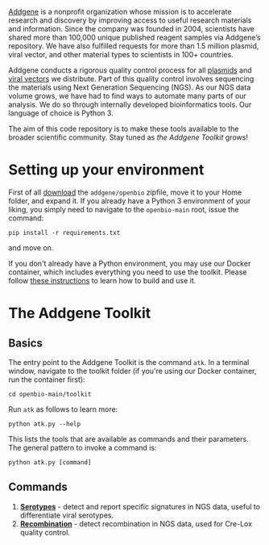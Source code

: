 [Addgene](https://addgene.org) is a nonprofit organization whose mission is to accelerate research and discovery by improving access to useful research materials and information. Since the company was founded in 2004, scientists have shared more than 100,000 unique published reagent samples via Addgene’s repository. We have also fulfilled requests for more than 1.5 million plasmid, viral vector, and other material types to scientists in 100+ countries.

Addgene conducts a rigorous quality control process for all [plasmids](https://blog.addgene.org/plasmids-101-an-inside-look-at-ngs-plasmid-quality-control) and 
[viral vectors](https://blog.addgene.org/aav-vector-quality-control-going-the-extra-mile) we distribute. Part of this quality control involves sequencing the materials using Next Generation Sequencing (NGS). As our NGS data volume grows, we have had to find ways to automate many parts of our analysis. We do so through internally developed bioinformatics tools. Our language of choice is Python 3.

The aim of this code repository is to make these tools available to the broader scientific community.
Stay tuned as *the Addgene Toolkit* grows!

# Setting up your environment
First of all [download](https://github.com/addgene/openbio/archive/main.zip) the 
`addgene/openbio` zipfile, move it to your Home folder, and expand it. 
If you already have a Python 3 environment of your liking, you simply need to navigate to the `openbio-main` root,
issue the command:
```
pip install -r requirements.txt
```
and move on.

If you don't already have a Python environment, you may use our Docker container, which includes everything you need to use the toolkit. 
Please follow [these instructions](https://addgene.github.io/openbio/docker) to learn how to build and use it.
# The Addgene Toolkit
## Basics
The entry point to the Addgene Toolkit is the command `atk`.
In a terminal window, navigate to the toolkit folder (if you're using our Docker container, run the
container first):
```
cd openbio-main/toolkit
```

Run `atk` as follows to learn more:
```
python atk.py --help
```
This lists the tools that are available as commands and their parameters. The general pattern to invoke a command is:
```
python atk.py [command]
```

## Commands
1. __[Serotypes](https://addgene.github.io/openbio/serotypes)__ - detect and report specific signatures in NGS data, useful to differentiate viral serotypes.
1. __[Recombination](https://addgene.github.io/openbio/recombination)__ - detect recombination in NGS data, used for Cre-Lox quality control.
